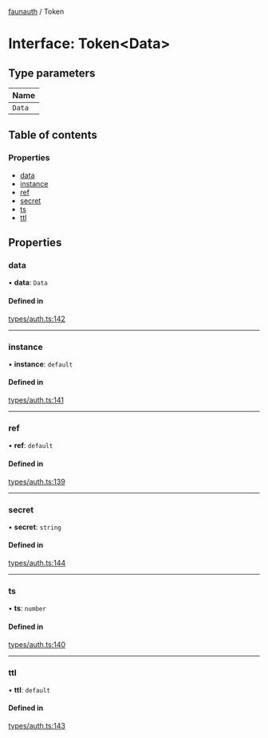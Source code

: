 [faunauth](../index.md) / Token

# Interface: Token<Data\>

## Type parameters

| Name |
| :------ |
| `Data` |

## Table of contents

### Properties

- [data](Token.md#data)
- [instance](Token.md#instance)
- [ref](Token.md#ref)
- [secret](Token.md#secret)
- [ts](Token.md#ts)
- [ttl](Token.md#ttl)

## Properties

### data

• **data**: `Data`

#### Defined in

[types/auth.ts:142](https://github.com/alexnitta/faunauth/blob/5c30082/src/types/auth.ts#L142)

___

### instance

• **instance**: `default`

#### Defined in

[types/auth.ts:141](https://github.com/alexnitta/faunauth/blob/5c30082/src/types/auth.ts#L141)

___

### ref

• **ref**: `default`

#### Defined in

[types/auth.ts:139](https://github.com/alexnitta/faunauth/blob/5c30082/src/types/auth.ts#L139)

___

### secret

• **secret**: `string`

#### Defined in

[types/auth.ts:144](https://github.com/alexnitta/faunauth/blob/5c30082/src/types/auth.ts#L144)

___

### ts

• **ts**: `number`

#### Defined in

[types/auth.ts:140](https://github.com/alexnitta/faunauth/blob/5c30082/src/types/auth.ts#L140)

___

### ttl

• **ttl**: `default`

#### Defined in

[types/auth.ts:143](https://github.com/alexnitta/faunauth/blob/5c30082/src/types/auth.ts#L143)
